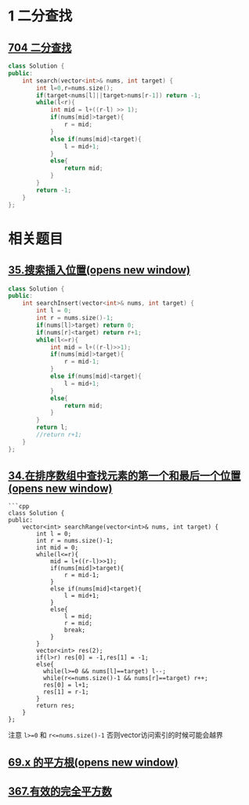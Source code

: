 # 1 二分查找

## [704 二分查找](https://leetcode.cn/problems/binary-search/description/)

```cpp
class Solution {
public:
    int search(vector<int>& nums, int target) {
        int l=0,r=nums.size();
        if(target<nums[l]||target>nums[r-1]) return -1;
        while(l<r){
            int mid = l+((r-l) >> 1);
            if(nums[mid]>target){
                r = mid;
            }
            else if(nums[mid]<target){
                l = mid+1;
            }
            else{
                return mid;
            }
        }
        return -1;
    }
};
```

# 相关题目

## [35.搜索插入位置(opens new window)](https://programmercarl.com/0035.%E6%90%9C%E7%B4%A2%E6%8F%92%E5%85%A5%E4%BD%8D%E7%BD%AE.html)

```cpp
class Solution {
public:
    int searchInsert(vector<int>& nums, int target) {
        int l = 0;
        int r = nums.size()-1;
        if(nums[l]>target) return 0;
        if(nums[r]<target) return r+1;
        while(l<=r){
            int mid = l+((r-l)>>1);
            if(nums[mid]>target){
                r = mid-1;
            }
            else if(nums[mid]<target){
                l = mid+1;
            }
            else{
                return mid;
            }
        }
        return l;
        //return r+1;
    }
};
```


## [34.在排序数组中查找元素的第一个和最后一个位置(opens new window)](https://programmercarl.com/0034.%E5%9C%A8%E6%8E%92%E5%BA%8F%E6%95%B0%E7%BB%84%E4%B8%AD%E6%9F%A5%E6%89%BE%E5%85%83%E7%B4%A0%E7%9A%84%E7%AC%AC%E4%B8%80%E4%B8%AA%E5%92%8C%E6%9C%80%E5%90%8E%E4%B8%80%E4%B8%AA%E4%BD%8D%E7%BD%AE.html)

```
```cpp
class Solution {
public:
    vector<int> searchRange(vector<int>& nums, int target) {
        int l = 0;
        int r = nums.size()-1;
        int mid = 0;
        while(l<=r){
            mid = l+((r-l)>>1);
            if(nums[mid]>target){
                r = mid-1;
            }
            else if(nums[mid]<target){
                l = mid+1;
            }
            else{
                l = mid;
                r = mid;
                break;
            }
        }
        vector<int> res(2);
        if(l>r) res[0] = -1,res[1] = -1;
        else{
          while(l>=0 && nums[l]==target) l--;
          while(r<=nums.size()-1 && nums[r]==target) r++;
          res[0] = l+1;
          res[1] = r-1;
        }
        return res;
    }
};
```

注意 `l>=0` 和 `r<=nums.size()-1` 否则vector访问索引的时候可能会越界

## [69.x 的平方根(opens new window)](https://leetcode.cn/problems/sqrtx/)



## [367.有效的完全平方数](https://leetcode.cn/problems/valid-perfect-square/)

